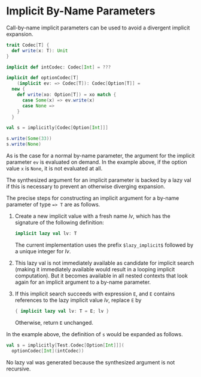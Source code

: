 # Implicit By-Name Parameters

Call-by-name implicit parameters can be used to avoid a divergent implicit expansion.

```scala
trait Codec[T] {
  def write(x: T): Unit
}

implicit def intCodec: Codec[Int] = ???

implicit def optionCodec[T]
    (implicit ev: => Codec[T]): Codec[Option[T]] =
  new {
    def write(xo: Option[T]) = xo match {
      case Some(x) => ev.write(x)
      case None =>
    }
  }

val s = implicitly[Codec[Option[Int]]]

s.write(Some(33))
s.write(None)
```
As is the case for a normal by-name parameter, the argument for the implicit parameter `ev`
is evaluated on demand. In the example above, if the option value `x` is `None`, it is
not evaluated at all.

The synthesized argument for an implicit parameter is backed by a lazy
val if this is necessary to prevent an otherwise diverging expansion.

The precise steps for constructing an implicit argument for a by-name parameter of type `=> T` are as follows.

 1. Create a new implicit value with a fresh name _lv_, which has the signature of the following definition:

    ```scala
    implicit lazy val lv: T
    ```

    The current implementation uses the prefix `$lazy_implicit$` followed by a unique integer for _lv_.

 1. This lazy val is not immediately available as candidate for implicit search (making it immediately available would result in a looping implicit computation). But it becomes available in all nested contexts that look again for an implicit argument to a by-name parameter.

 1. If this implicit search succeeds with expression `E`, and `E` contains references to the lazy implicit value _lv_, replace `E` by


    ```scala
    { implicit lazy val lv: T = E; lv }
    ```

    Otherwise, return `E` unchanged.

In the example above, the definition of `s` would be expanded as follows.

```scala
val s = implicitly[Test.Codec[Option[Int]]](
  optionCodec[Int](intCodec))
```

No lazy val was generated because the synthesized argument is not recursive.
